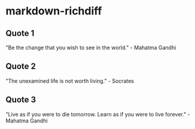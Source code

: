 # markdown-richdiff

## Quote 1
"Be the change that you wish to see in the world." - Mahatma Gandhi

## Quote 2
"The unexamined life is not worth living." - Socrates

## Quote 3
"Live as if you were to die tomorrow. Learn as if you were to live forever." - Mahatma Gandhi

